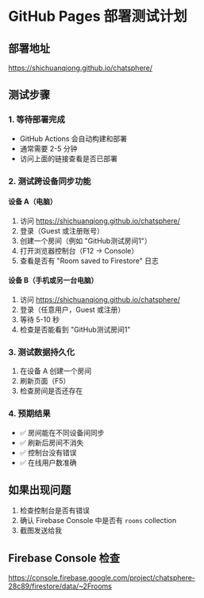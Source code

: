 # GitHub Pages 部署测试计划

## 部署地址
https://shichuanqiong.github.io/chatsphere/

## 测试步骤

### 1. 等待部署完成
- GitHub Actions 会自动构建和部署
- 通常需要 2-5 分钟
- 访问上面的链接查看是否已部署

### 2. 测试跨设备同步功能

#### 设备 A（电脑）
1. 访问 https://shichuanqiong.github.io/chatsphere/
2. 登录（Guest 或注册账号）
3. 创建一个房间（例如 "GitHub测试房间1"）
4. 打开浏览器控制台（F12 → Console）
5. 查看是否有 "Room saved to Firestore" 日志

#### 设备 B（手机或另一台电脑）
1. 访问 https://shichuanqiong.github.io/chatsphere/
2. 登录（任意用户，Guest 或注册）
3. 等待 5-10 秒
4. 检查是否能看到 "GitHub测试房间1"

### 3. 测试数据持久化
1. 在设备 A 创建一个房间
2. 刷新页面（F5）
3. 检查房间是否还存在

### 4. 预期结果
- ✅ 房间能在不同设备间同步
- ✅ 刷新后房间不消失
- ✅ 控制台没有错误
- ✅ 在线用户数准确

## 如果出现问题
1. 检查控制台是否有错误
2. 确认 Firebase Console 中是否有 `rooms` collection
3. 截图发送给我

## Firebase Console 检查
https://console.firebase.google.com/project/chatsphere-28c89/firestore/data/~2Frooms
